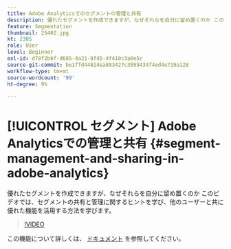 ```yaml
---
title: Adobe Analyticsでのセグメントの管理と共有
description: 優れたセグメントを作成できますが、なぜそれらを自分に留め置くのか このビデオでは、セグメントの共有と管理に関するヒントを学び、他のユーザーと共に優れた機能を活用する方法を学びます。
feature: Segmentation
thumbnail: 25402.jpg
kt: 2305
role: User
level: Beginner
exl-id: d78f2b6f-d685-4a21-8f45-4f410c3a0e5c
source-git-commit: be1ffd44024ea883427c3099434f4ed4e719a128
workflow-type: tm+mt
source-wordcount: '99'
ht-degree: 9%

---
```


# [!UICONTROL セグメント] Adobe Analyticsでの管理と共有 {#segment-management-and-sharing-in-adobe-analytics}

優れたセグメントを作成できますが、なぜそれらを自分に留め置くのか このビデオでは、セグメントの共有と管理に関するヒントを学び、他のユーザーと共に優れた機能を活用する方法を学びます。

>[!VIDEO](https://video.tv.adobe.com/v/25402/?quality=12&learn=on)

この機能について詳しくは、 [ドキュメント](https://experienceleague.adobe.com/docs/analytics/components/segmentation/segmentation-workflow/seg-manage.html?lang=en) を参照してください。
